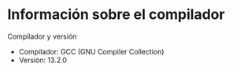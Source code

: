 # Información sobre el compilador

Compilador y versión

- Compilador: GCC (GNU Compiler Collection)
- Versión: 13.2.0
